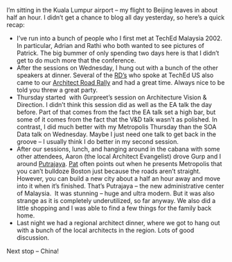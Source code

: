 I’m sitting in the Kuala Lumpur airport – my flight to Beijing leaves in
about half an hour. I didn’t get a chance to blog all day yesterday, so
here’s a quick recap:

-   I’ve run into a bunch of people who I first met at TechEd Malaysia 2002. 
    In particular, Adrian and Rathi who both wanted to see
    pictures of Patrick. The big bummer of only spending two days here
    is that I didn’t get to do much more that the conference.
-   After the sessions on Wednesday, I hung out with a bunch of the
    other speakers at dinner. Several of the
    [RD’s](http://msdn.microsoft.com/netframework/community/rd/default.aspx)
    who spoke at TechEd US also came to our [Architect Road
    Rally](http://devhawk.net/2004/05/24/teched-days-0-1/)
    and had a great time. Always nice to be told you threw a great
    party.
-   Thursday started  with Gurpreet’s session on Architecture Vision &
    Direction. I didn’t think this session did as well as the EA talk
    the day before. Part of that comes from the fact the EA talk set a
    high bar, but some of it comes from the fact that the V&D talk
    wasn’t as polished. In contrast, I did much better with my
    Metropolis Thursday than the SOA Data talk on Wednesday. Maybe I
    just need one talk to get back in the groove – I usually think I do
    better in my second session.
-   After our sessions, lunch, and hanging around in the cabana with
    some other attendees, Aaron (the local Architect Evangelist) drove
    Gurp and I around
    [Putrajaya](http://msdn.microsoft.com/architecture/overview/series/).
    [Pat](http://blogs.msdn.com/pathelland) often points out when he
    presents Metropolis that you can’t bulldoze Boston just because the
    roads aren’t straight. However, you can build a new city about a
    half an hour away and move into it when it’s finished. That’s
    Putrajaya – the new administrative center of Malaysia.  It was
    stunning – huge and ultra modern. But it was also strange as it is
    completely underutilized, so far anyway. We also did a little
    shopping and I was able to find a few things for the family back
    home.
-   Last night we had a regional architect dinner, where we got to hang
    out with a bunch of the local architects in the region. Lots of good
    discussion.

Next stop – China!
